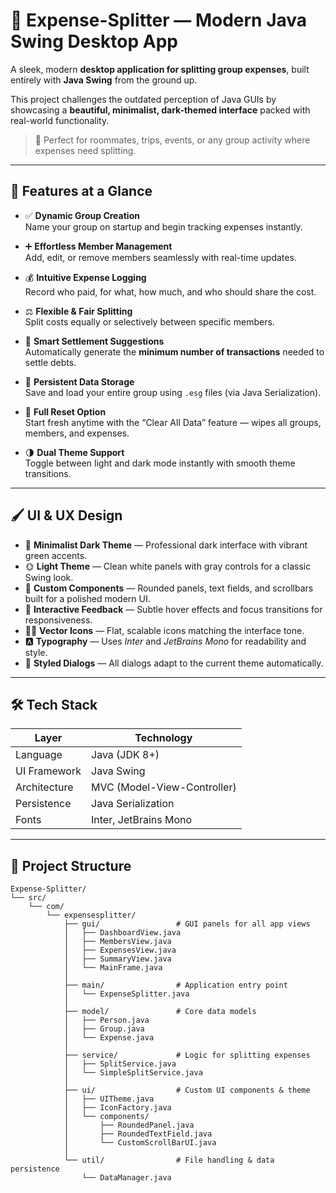 # 💸 Expense-Splitter — Modern Java Swing Desktop App

A sleek, modern **desktop application for splitting group expenses**, built entirely with **Java Swing** from the ground up.

This project challenges the outdated perception of Java GUIs by showcasing a **beautiful, minimalist, dark-themed interface** packed with real-world functionality.

> 🎯 Perfect for roommates, trips, events, or any group activity where expenses need splitting.

---

## 🚀 Features at a Glance

- ✅ **Dynamic Group Creation**  
  Name your group on startup and begin tracking expenses instantly.

- ➕ **Effortless Member Management**  
  Add, edit, or remove members seamlessly with real-time updates.

- 💰 **Intuitive Expense Logging**  
  Record who paid, for what, how much, and who should share the cost.

- ⚖️ **Flexible & Fair Splitting**  
  Split costs equally or selectively between specific members.

- 🔁 **Smart Settlement Suggestions**  
  Automatically generate the **minimum number of transactions** needed to settle debts.

- 💾 **Persistent Data Storage**  
  Save and load your entire group using `.esg` files (via Java Serialization).

- 🧹 **Full Reset Option**  
  Start fresh anytime with the “Clear All Data” feature — wipes all groups, members, and expenses.

- 🌗 **Dual Theme Support**  
  Toggle between light and dark mode instantly with smooth theme transitions.

---

## 🖌️ UI & UX Design

- 🌚 **Minimalist Dark Theme** — Professional dark interface with vibrant green accents.  
- 🌞 **Light Theme** — Clean white panels with gray controls for a classic Swing look.  
- 🧱 **Custom Components** — Rounded panels, text fields, and scrollbars built for a polished modern UI.  
- 🎯 **Interactive Feedback** — Subtle hover effects and focus transitions for responsiveness.  
- 🧑‍🎨 **Vector Icons** — Flat, scalable icons matching the interface tone.  
- 🅰️ **Typography** — Uses *Inter* and *JetBrains Mono* for readability and style.  
- 💬 **Styled Dialogs** — All dialogs adapt to the current theme automatically.

---

## 🛠️ Tech Stack

| Layer         | Technology                  |
|---------------|-----------------------------|
| Language      | Java (JDK 8+)               |
| UI Framework  | Java Swing                  |
| Architecture  | MVC (Model-View-Controller) |
| Persistence   | Java Serialization          |
| Fonts         | Inter, JetBrains Mono       |

---

## 📁 Project Structure

```plaintext
Expense-Splitter/
└── src/
    └── com/
        └── expensesplitter/
            ├── gui/                 # GUI panels for all app views
            │   ├── DashboardView.java
            │   ├── MembersView.java
            │   ├── ExpensesView.java
            │   ├── SummaryView.java
            │   └── MainFrame.java
            │
            ├── main/                # Application entry point
            │   └── ExpenseSplitter.java
            │
            ├── model/               # Core data models
            │   ├── Person.java
            │   ├── Group.java
            │   └── Expense.java
            │
            ├── service/             # Logic for splitting expenses
            │   ├── SplitService.java
            │   └── SimpleSplitService.java
            │
            ├── ui/                  # Custom UI components & theme
            │   ├── UITheme.java
            │   ├── IconFactory.java
            │   └── components/
            │       ├── RoundedPanel.java
            │       ├── RoundedTextField.java
            │       └── CustomScrollBarUI.java
            │
            └── util/                # File handling & data persistence
                └── DataManager.java
